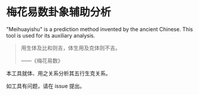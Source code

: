 # 梅花易数卦象辅助分析

"Meihuayishu" is a prediction method invented by the ancient Chinese. This tool is used for its auxiliary analysis.

> 用生体及比和则吉，体生用及克体则不吉。
> 
> ——《梅花易数》

本工具就体、用之关系分析其五行生克关系。

如工具有问题，请在 issue 提出。
